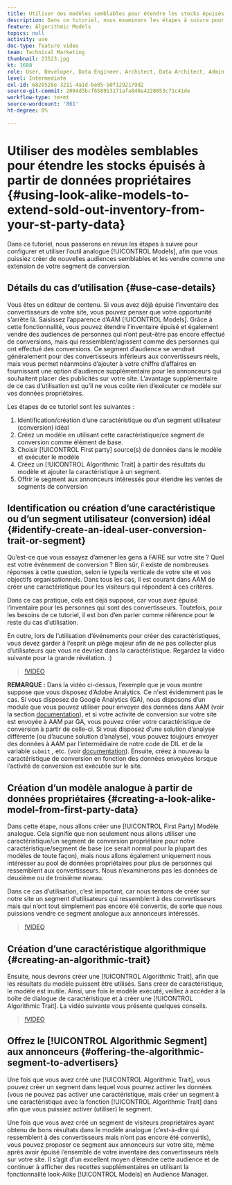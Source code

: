 ```yaml
---
title: Utiliser des modèles semblables pour étendre les stocks épuisés à partir de données propriétaires
description: Dans ce tutoriel, nous examinons les étapes à suivre pour configurer et utiliser des modèles semblables, de sorte que vous puissiez créer de nouvelles audiences semblables et les vendre comme extension de votre segment de conversion.
feature: Algorithmic Models
topics: null
activity: use
doc-type: feature video
team: Technical Marketing
thumbnail: 23523.jpg
kt: 1688
role: User, Developer, Data Engineer, Architect, Data Architect, Admin, Leader
level: Intermediate
exl-id: 6820528e-3211-4a1d-be05-50f1292179d2
source-git-commit: 2094d3bcf658913171afa848e4228653c71c41de
workflow-type: tm+mt
source-wordcount: '861'
ht-degree: 0%

---
```


# Utiliser des modèles semblables pour étendre les stocks épuisés à partir de données propriétaires {#using-look-alike-models-to-extend-sold-out-inventory-from-your-st-party-data}

Dans ce tutoriel, nous passerons en revue les étapes à suivre pour configurer et utiliser l’outil analogue [!UICONTROL Models], afin que vous puissiez créer de nouvelles audiences semblables et les vendre comme une extension de votre segment de conversion.

## Détails du cas d’utilisation {#use-case-details}

Vous êtes un éditeur de contenu. Si vous avez déjà épuisé l’inventaire des convertisseurs de votre site, vous pouvez penser que votre opportunité s’arrête là. Saisissez l’apparence d’AAM [!UICONTROL Models]. Grâce à cette fonctionnalité, vous pouvez étendre l’inventaire épuisé et également vendre des audiences de personnes qui n’ont peut-être pas encore effectué de conversions, mais qui ressemblent/agissent comme des personnes qui ont effectué des conversions. Ce segment d’audience se vendrait généralement pour des convertisseurs inférieurs aux convertisseurs réels, mais vous permet néanmoins d’ajouter à votre chiffre d’affaires en fournissant une option d’audience supplémentaire pour les annonceurs qui souhaitent placer des publicités sur votre site. L’avantage supplémentaire de ce cas d’utilisation est qu’il ne vous coûte rien d’exécuter ce modèle sur vos données propriétaires.

Les étapes de ce tutoriel sont les suivantes :

1. Identification/création d’une caractéristique ou d’un segment utilisateur (conversion) idéal
1. Créez un modèle en utilisant cette caractéristique/ce segment de conversion comme élément de base.
1. Choisir [!UICONTROL First party] source(s) de données dans le modèle et exécuter le modèle
1. Créez un [!UICONTROL Algorithmic Trait] à partir des résultats du modèle et ajouter la caractéristique à un segment.
1. Offrir le segment aux annonceurs intéressés pour étendre les ventes de segments de conversion

## Identification ou création d’une caractéristique ou d’un segment utilisateur (conversion) idéal {#identify-create-an-ideal-user-conversion-trait-or-segment}

Qu’est-ce que vous essayez d’amener les gens à FAIRE sur votre site ? Quel est votre événement de conversion ? Bien sûr, il existe de nombreuses réponses à cette question, selon le type/la verticale de votre site et vos objectifs organisationnels. Dans tous les cas, il est courant dans AAM de créer une caractéristique pour les visiteurs qui répondent à ces critères.

Dans ce cas pratique, cela est déjà supposé, car vous avez épuisé l’inventaire pour les personnes qui sont des convertisseurs. Toutefois, pour les besoins de ce tutoriel, il est bon d’en parler comme référence pour le reste du cas d’utilisation.

En outre, lors de l’utilisation d’événements pour créer des caractéristiques, vous devez garder à l’esprit un piège majeur afin de ne pas collecter plus d’utilisateurs que vous ne devriez dans la caractéristique. Regardez la vidéo suivante pour la grande révélation. :)

>[!VIDEO](https://video.tv.adobe.com/v/23431/?quality=12)

**REMARQUE :** Dans la vidéo ci-dessus, l’exemple que je vous montre suppose que vous disposez d’Adobe Analytics. Ce n&#39;est évidemment pas le cas. Si vous disposez de Google Analytics (GA), nous disposons d’un module que vous pouvez utiliser pour envoyer des données dans AAM (voir la section [documentation](https://experienceleague.adobe.com/docs/audience-manager/user-guide/dil-api/dil-overview.html)), et si votre activité de conversion sur votre site est envoyée à AAM par GA, vous pouvez créer votre caractéristique de conversion à partir de celle-ci. Si vous disposez d’une solution d’analyse différente (ou d’aucune solution d’analyse), vous pouvez toujours envoyer des données à AAM par l’intermédiaire de notre code de DIL et de la variable `submit` , etc. (voir [documentation](https://experienceleague.adobe.com/docs/audience-manager/user-guide/dil-api/dil-modules.html)). Ensuite, créez à nouveau la caractéristique de conversion en fonction des données envoyées lorsque l’activité de conversion est exécutée sur le site.

## Création d’un modèle analogue à partir de données propriétaires {#creating-a-look-alike-model-from-first-party-data}

Dans cette étape, nous allons créer une [!UICONTROL First Party] Modèle analogue. Cela signifie que non seulement nous allons utiliser une caractéristique/un segment de conversion propriétaire pour notre caractéristique/segment de base (ce serait normal pour la plupart des modèles de toute façon), mais nous allons également uniquement nous intéresser au pool de données propriétaires pour plus de personnes qui ressemblent aux convertisseurs. Nous n’examinerons pas les données de deuxième ou de troisième niveau.

Dans ce cas d’utilisation, c’est important, car nous tentons de créer sur notre site un segment d’utilisateurs qui ressemblent à des convertisseurs mais qui n’ont tout simplement pas encore été convertis, de sorte que nous puissions vendre ce segment analogue aux annonceurs intéressés.

>[!VIDEO](https://video.tv.adobe.com/v/23504/?quality-12)

## Création d’une caractéristique algorithmique {#creating-an-algorithmic-trait}

Ensuite, nous devrons créer une [!UICONTROL Algorithmic Trait], afin que les résultats du modèle puissent être utilisés. Sans créer de caractéristique, le modèle est inutile. Ainsi, une fois le modèle exécuté, veillez à accéder à la boîte de dialogue de caractéristique et à créer une [!UICONTROL Algorithmic Trait]. La vidéo suivante vous présente quelques conseils.

>[!VIDEO](https://video.tv.adobe.com/v/23523/?quality=12)

## Offrez le [!UICONTROL Algorithmic Segment] aux annonceurs {#offering-the-algorithmic-segment-to-advertisers}

Une fois que vous avez créé une [!UICONTROL Algorithmic Trait], vous pouvez créer un segment dans lequel vous pourrez activer les données (vous ne pouvez pas activer une caractéristique, mais créer un segment à une caractéristique avec la fonction [!UICONTROL Algorithmic Trait] dans afin que vous puissiez activer (utiliser) le segment.

Une fois que vous avez créé un segment de visiteurs propriétaires ayant obtenu de bons résultats dans le modèle analogue (c’est-à-dire qui ressemblent à des convertisseurs mais n’ont pas encore été convertis), vous pouvez proposer ce segment aux annonceurs sur votre site, même après avoir épuisé l’ensemble de votre inventaire des convertisseurs réels sur votre site. Il s’agit d’un excellent moyen d’étendre cette audience et de continuer à afficher des recettes supplémentaires en utilisant la fonctionnalité look-Alike [!UICONTROL Models] en Audience Manager.
